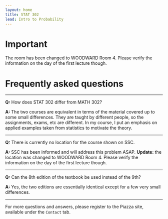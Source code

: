 ```yaml
---
layout: home
title: STAT 302
lead: Intro to Probability
---
```


# Important

The room has been changed to WOODWARD Room 4. Please verify the information on the day of the first lecture though.

# Frequently asked questions

---

**Q:** How does STAT 302 differ from MATH 302?

**A:** The two courses are equivalent in terms of the material covered up to some small differences. They are taught by different people, so the assignments, exams, etc are different. In my course, I put an emphasis on applied examples taken from statistics to motivate the theory.

---

**Q:** There is currently no location for the course shown on SSC.

**A:** SSC has been informed and will address this problem ASAP. **Update:** the location was changed to WOODWARD Room 4. Please verify the information on the day of the first lecture though.

---

**Q:** Can the 8th edition of the textbook be used instead of the 9th?

**A:** Yes, the two editions are essentially identical except for a few very small differences.

---

For more questions and answers, please register to the Piazza site, available under the ``Contact`` tab.